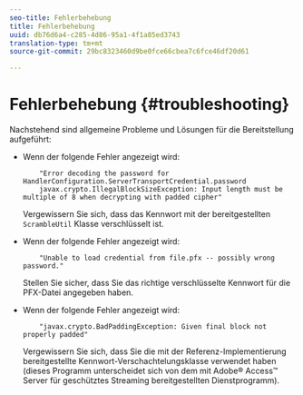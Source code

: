 ```yaml
---
seo-title: Fehlerbehebung
title: Fehlerbehebung
uuid: db76d6a4-c285-4d86-95a1-4f1a85ed3743
translation-type: tm+mt
source-git-commit: 29bc8323460d9be0fce66cbea7c6fce46df20d61

---
```



# Fehlerbehebung {#troubleshooting}

Nachstehend sind allgemeine Probleme und Lösungen für die Bereitstellung aufgeführt:

* Wenn der folgende Fehler angezeigt wird:

   ```
       "Error decoding the password for HandlerConfiguration.ServerTransportCredential.password  
       javax.crypto.IllegalBlockSizeException: Input length must be multiple of 8 when decrypting with padded cipher"
   ```

   Vergewissern Sie sich, dass das Kennwort mit der bereitgestellten `ScrambleUtil` Klasse verschlüsselt ist.

* Wenn der folgende Fehler angezeigt wird:

   ```
       "Unable to load credential from file.pfx -- possibly wrong password."
   ```

   Stellen Sie sicher, dass Sie das richtige verschlüsselte Kennwort für die PFX-Datei angegeben haben.

* Wenn der folgende Fehler angezeigt wird:

   ```
       "javax.crypto.BadPaddingException: Given final block not properly padded"
   ```

   Vergewissern Sie sich, dass Sie die mit der Referenz-Implementierung bereitgestellte Kennwort-Verschachtelungsklasse verwendet haben (dieses Programm unterscheidet sich von dem mit Adobe® Access™ Server für geschütztes Streaming bereitgestellten Dienstprogramm).


